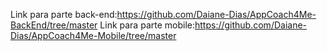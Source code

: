 Link para parte back-end:https://github.com/Daiane-Dias/AppCoach4Me-BackEnd/tree/master
Link para parte mobile:https://github.com/Daiane-Dias/AppCoach4Me-Mobile/tree/master
